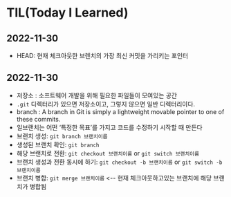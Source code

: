 #   TIL(Today I Learned)

##  2022-11-30
 - HEAD: 현재 체크아웃한 브렌치의 가장 최신 커밋을 가리키는 포인터

 ## 2022-11-30
 - 저장소 : 소프트웨어 개발을 위해 필요한 파일들이 모여있는 공간
  - `.git` 디렉터리가 있으면 저장소이고, 그렇지 않으면 일반 디렉터리이다.
 - branch : A branch in Git is simply a lightweight movable pointer to one of these commits.
  - 일브랜치는 어떤 ‘특정한 목표’를 가지고 코드를 수정하기 시작할 때 만든다
  - 브랜치 생성: `git branch 브랜치이름`
  - 생성된 브랜치 확인: `git branch`
  - 해당 브랜치로 전환: `git checkout 브랜치이름` or `git switch 브랜치이름`
  - 브랜치 생성과 전환 동시에 하기: `git checkout -b 브랜치이름` or `git switch -b 브랜치이름`
  - 브랜치 병합: `git merge 브랜치이름` <-- 현재 체크아웃하고있는 브랜치에 해당 브랜치가 병합됨
